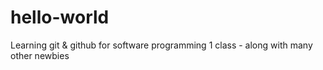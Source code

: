 # hello-world
Learning git &amp; github for software programming 1 class - along with many other newbies
